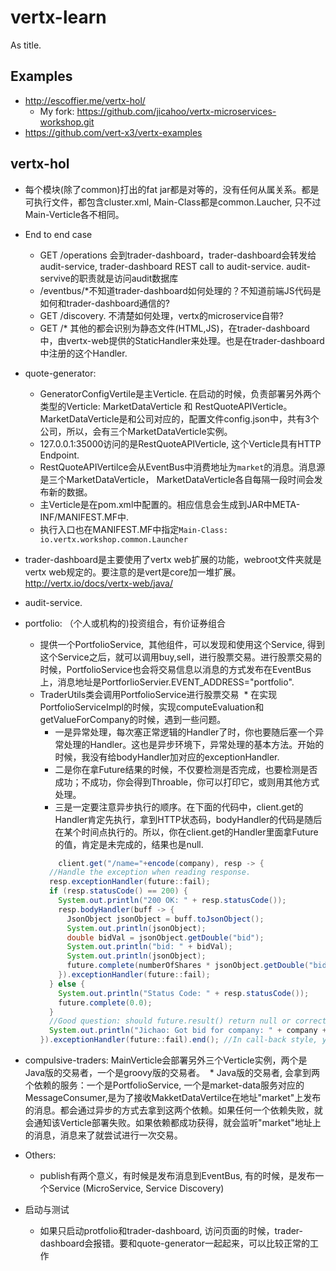 # vertx-learn
As title.

## Examples
* http://escoffier.me/vertx-hol/ 
  * My fork: https://github.com/jicahoo/vertx-microservices-workshop.git
* https://github.com/vert-x3/vertx-examples


## vertx-hol

* 每个模块(除了common)打出的fat jar都是对等的，没有任何从属关系。都是可执行文件，都包含cluster.xml, Main-Class都是common.Laucher, 只不过Main-Verticle各不相同。
* End to end case
  * GET /operations 会到trader-dashboard，trader-dashboard会转发给audit-service, trader-dashboard REST call to audit-service. audit-servive的职责就是访问audit数据库
  * /eventbus/\*不知道trader-dashboard如何处理的？不知道前端JS代码是如何和trader-dashboard通信的?
  * GET /discovery. 不清楚如何处理，vertx的microservice自带?
  * GET /\* 其他的都会识别为静态文件(HTML,JS)，在trader-dashboard中，由vertx-web提供的StaticHandler来处理。也是在trader-dashboard中注册的这个Handler.
* quote-generator:
  * GeneratorConfigVertile是主Verticle. 在启动的时候，负责部署另外两个类型的Verticle: MarketDataVerticle 和 RestQuoteAPIVerticle。MarketDataVerticle是和公司对应的，配置文件config.json中，共有3个公司，所以，会有三个MarketDataVerticle实例。
  * 127.0.0.1:35000访问的是RestQuoteAPIVerticle, 这个Verticle具有HTTP Endpoint.
  * RestQuoteAPIVertilce会从EventBus中消费地址为`market`的消息。消息源是三个MarketDataVerticle， MarketDataVerticle各自每隔一段时间会发布新的数据。
  * 主Verticle是在pom.xml中配置的。相应信息会生成到JAR中META-INF/MANIFEST.MF中.
  * 执行入口也在MANIFEST.MF中指定`Main-Class: io.vertx.workshop.common.Launcher`
* trader-dashboard是主要使用了vertx web扩展的功能，webroot文件夹就是vertx web规定的。要注意的是vert是core加一堆扩展。http://vertx.io/docs/vertx-web/java/
* audit-service.
* portfolio: （个人或机构的)投资组合，有价证券组合
  * 提供一个PortfolioService,  其他组件，可以发现和使用这个Service, 得到这个Service之后，就可以调用buy,sell，进行股票交易。进行股票交易的时候，PortfolioService也会将交易信息以消息的方式发布在EventBus上，消息地址是PortforlioServier.EVENT\_ADDRESS="portfolio".
  * TraderUtils类会调用PortfolioService进行股票交易
  * 在实现PortfolioServiceImpl的时候，实现computeEvaluation和getValueForCompany的时候，遇到一些问题。
    * 一是异常处理，每次塞正常逻辑的Handler了时，你也要随后塞一个异常处理的Handler。这也是异步环境下，异常处理的基本方法。开始的时候，我没有给bodyHandler加对应的exceptionHandler.
    * 二是你在拿Future结果的时候，不仅要检测是否完成，也要检测是否成功；不成功，你会得到Throable，你可以打印它，或则用其他方式处理。
    * 三是一定要注意异步执行的顺序。在下面的代码中，client.get的Handler肯定先执行，拿到HTTP状态码，bodyHandler的代码是随后在某个时间点执行的。所以，你在client.get的Handler里面拿Future的值，肯定是未完成的，结果也是null.
    ```java
        client.get("/name="+encode(company), resp -> {
      //Handle the exception when reading response.
      resp.exceptionHandler(future::fail);
      if (resp.statusCode() == 200) {
        System.out.println("200 OK: " + resp.statusCode());
        resp.bodyHandler(buff -> {
          JsonObject jsonObject = buff.toJsonObject();
          System.out.println(jsonObject);
          double bidVal = jsonObject.getDouble("bid");
          System.out.println("bid: " + bidVal);
          System.out.println(jsonObject);
          future.complete(numberOfShares * jsonObject.getDouble("bid"));
        }).exceptionHandler(future::fail);
      } else {
        System.out.println("Status Code: " + resp.statusCode());
        future.complete(0.0);
      }
      //Good question: should future.result() return null or correct double value?
      System.out.println("Jichao: Got bid for company: " + company + " - " + future.isComplete() +  " - " + future.result());
    }).exceptionHandler(future::fail).end(); //In call-back style, you have to register the exception handler.
    ```
* compulsive-traders: MainVerticle会部署另外三个Verticle实例，两个是Java版的交易者，一个是groovy版的交易者。
  * Java版的交易者, 会拿到两个依赖的服务：一个是PortfolioService, 一个是market-data服务对应的MessageConsumer,是为了接收MakketDataVertilce在地址"market"上发布的消息。都会通过异步的方式去拿到这两个依赖。如果任何一个依赖失败，就会通知该Verticle部署失败。如果依赖都成功获得，就会监听"market"地址上的消息，消息来了就尝试进行一次交易。

* Others:
  * publish有两个意义，有时候是发布消息到EventBus, 有的时候，是发布一个Service (MicroService, Service Discovery)
* 启动与测试
  * 如果只启动protfolio和trader-dashboard, 访问页面的时候，trader-dashboard会报错。要和quote-generator一起起来，可以比较正常的工作
